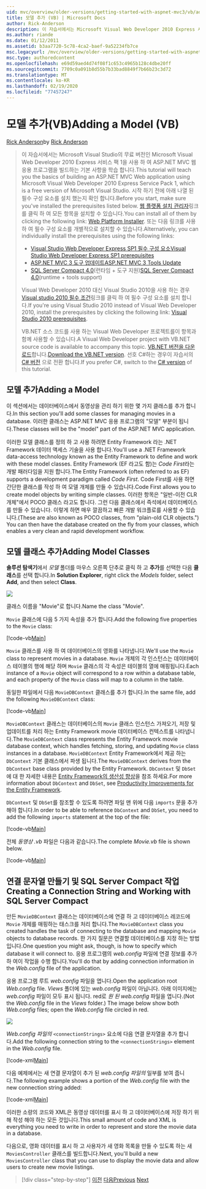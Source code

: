 ```yaml
---
uid: mvc/overview/older-versions/getting-started-with-aspnet-mvc3/vb/adding-a-model
title: 모델 추가 (VB) | Microsoft Docs
author: Rick-Anderson
description: 이 자습서에서는 Microsoft Visual Web Developer 2010 Express 서비스 팩 1 (...)을 사용 하 여 ASP.NET MVC 웹 응용 프로그램을 빌드하는 기본 사항을 학습 합니다.
ms.author: riande
ms.date: 01/12/2011
ms.assetid: b3aa7720-5c78-4ca2-baef-9a52234fb7ce
msc.legacyurl: /mvc/overview/older-versions/getting-started-with-aspnet-mvc3/vb/adding-a-model
msc.type: authoredcontent
ms.openlocfilehash: e69d59aed4d74f08f1c653c4965b128c4dbe20ff
ms.sourcegitcommit: 7709c0a091b8d55b7b33bad8849f7b66b23c3d72
ms.translationtype: MT
ms.contentlocale: ko-KR
ms.lasthandoff: 02/19/2020
ms.locfileid: "77457247"
---
```

# <a name="adding-a-model-vb"></a><span data-ttu-id="77d60-103">모델 추가(VB)</span><span class="sxs-lookup"><span data-stu-id="77d60-103">Adding a Model (VB)</span></span>

<span data-ttu-id="77d60-104">[Rick Anderson](https://twitter.com/RickAndMSFT)</span><span class="sxs-lookup"><span data-stu-id="77d60-104">by [Rick Anderson](https://twitter.com/RickAndMSFT)</span></span>

> <span data-ttu-id="77d60-105">이 자습서에서는 Microsoft Visual Studio의 무료 버전인 Microsoft Visual Web Developer 2010 Express 서비스 팩 1을 사용 하 여 ASP.NET MVC 웹 응용 프로그램을 빌드하는 기본 사항을 학습 합니다.</span><span class="sxs-lookup"><span data-stu-id="77d60-105">This tutorial will teach you the basics of building an ASP.NET MVC Web application using Microsoft Visual Web Developer 2010 Express Service Pack 1, which is a free version of Microsoft Visual Studio.</span></span> <span data-ttu-id="77d60-106">시작 하기 전에 아래 나열 된 필수 구성 요소를 설치 했는지 확인 합니다.</span><span class="sxs-lookup"><span data-stu-id="77d60-106">Before you start, make sure you've installed the prerequisites listed below.</span></span> <span data-ttu-id="77d60-107">[웹 플랫폼 설치 관리자](https://www.microsoft.com/web/gallery/install.aspx?appid=VWD2010SP1Pack)링크를 클릭 하 여 모든 항목을 설치할 수 있습니다.</span><span class="sxs-lookup"><span data-stu-id="77d60-107">You can install all of them by clicking the following link: [Web Platform Installer](https://www.microsoft.com/web/gallery/install.aspx?appid=VWD2010SP1Pack).</span></span> <span data-ttu-id="77d60-108">또는 다음 링크를 사용 하 여 필수 구성 요소를 개별적으로 설치할 수 있습니다.</span><span class="sxs-lookup"><span data-stu-id="77d60-108">Alternatively, you can individually install the prerequisites using the following links:</span></span>
> 
> - [<span data-ttu-id="77d60-109">Visual Studio Web Developer Express SP1 필수 구성 요소</span><span class="sxs-lookup"><span data-stu-id="77d60-109">Visual Studio Web Developer Express SP1 prerequisites</span></span>](https://www.microsoft.com/web/gallery/install.aspx?appid=VWD2010SP1Pack)
> - [<span data-ttu-id="77d60-110">ASP.NET MVC 3 도구 업데이트</span><span class="sxs-lookup"><span data-stu-id="77d60-110">ASP.NET MVC 3 Tools Update</span></span>](https://www.microsoft.com/web/gallery/install.aspx?appsxml=&amp;appid=MVC3)
> - <span data-ttu-id="77d60-111">[SQL Server Compact 4.0](https://www.microsoft.com/web/gallery/install.aspx?appid=SQLCE;SQLCEVSTools_4_0)(런타임 + 도구 지원)</span><span class="sxs-lookup"><span data-stu-id="77d60-111">[SQL Server Compact 4.0](https://www.microsoft.com/web/gallery/install.aspx?appid=SQLCE;SQLCEVSTools_4_0)(runtime + tools support)</span></span>
> 
> <span data-ttu-id="77d60-112">Visual Web Developer 2010 대신 Visual Studio 2010을 사용 하는 경우 [Visual studio 2010 필수 조건](https://www.microsoft.com/web/gallery/install.aspx?appsxml=&amp;appid=VS2010SP1Pack)링크를 클릭 하 여 필수 구성 요소를 설치 합니다.</span><span class="sxs-lookup"><span data-stu-id="77d60-112">If you're using Visual Studio 2010 instead of Visual Web Developer 2010, install the prerequisites by clicking the following link: [Visual Studio 2010 prerequisites](https://www.microsoft.com/web/gallery/install.aspx?appsxml=&amp;appid=VS2010SP1Pack).</span></span>
> 
> <span data-ttu-id="77d60-113">VB.NET 소스 코드를 사용 하는 Visual Web Developer 프로젝트를이 항목과 함께 사용할 수 있습니다.</span><span class="sxs-lookup"><span data-stu-id="77d60-113">A Visual Web Developer project with VB.NET source code is available to accompany this topic.</span></span> <span data-ttu-id="77d60-114">[VB.NET 버전을 다운로드](https://code.msdn.microsoft.com/Introduction-to-MVC-3-10d1b098)합니다.</span><span class="sxs-lookup"><span data-stu-id="77d60-114">[Download the VB.NET version](https://code.msdn.microsoft.com/Introduction-to-MVC-3-10d1b098).</span></span> <span data-ttu-id="77d60-115">선호 C#하는 경우이 자습서의 [ C# 버전](../cs/adding-a-model.md) 으로 전환 합니다.</span><span class="sxs-lookup"><span data-stu-id="77d60-115">If you prefer C#, switch to the [C# version](../cs/adding-a-model.md) of this tutorial.</span></span>

## <a name="adding-a-model"></a><span data-ttu-id="77d60-116">모델 추가</span><span class="sxs-lookup"><span data-stu-id="77d60-116">Adding a Model</span></span>

<span data-ttu-id="77d60-117">이 섹션에서는 데이터베이스에서 동영상을 관리 하기 위한 몇 가지 클래스를 추가 합니다.</span><span class="sxs-lookup"><span data-stu-id="77d60-117">In this section you'll add some classes for managing movies in a database.</span></span> <span data-ttu-id="77d60-118">이러한 클래스는 ASP.NET MVC 응용 프로그램의 "모델" 부분이 됩니다.</span><span class="sxs-lookup"><span data-stu-id="77d60-118">These classes will be the "model" part of the ASP.NET MVC application.</span></span>

<span data-ttu-id="77d60-119">이러한 모델 클래스를 정의 하 고 사용 하려면 Entity Framework 라는 .NET Framework 데이터 액세스 기술을 사용 합니다.</span><span class="sxs-lookup"><span data-stu-id="77d60-119">You'll use a .NET Framework data-access technology known as the Entity Framework to define and work with these model classes.</span></span> <span data-ttu-id="77d60-120">Entity Framework (EF 라고도 함)는 *Code First*라는 개발 패러다임을 지원 합니다.</span><span class="sxs-lookup"><span data-stu-id="77d60-120">The Entity Framework (often referred to as EF) supports a development paradigm called *Code First*.</span></span> <span data-ttu-id="77d60-121">Code First를 사용 하면 간단한 클래스를 작성 하 여 모델 개체를 만들 수 있습니다.</span><span class="sxs-lookup"><span data-stu-id="77d60-121">Code First allows you to create model objects by writing simple classes.</span></span> <span data-ttu-id="77d60-122">이러한 항목은 "일반-이전 CLR 개체"에서 POCO 클래스 라고도 합니다. 그런 다음 클래스에서 즉석에서 데이터베이스를 만들 수 있습니다. 이렇게 하면 매우 깔끔하고 빠른 개발 워크플로를 사용할 수 있습니다.</span><span class="sxs-lookup"><span data-stu-id="77d60-122">(These are also known as POCO classes, from "plain-old CLR objects.") You can then have the database created on the fly from your classes, which enables a very clean and rapid development workflow.</span></span>

## <a name="adding-model-classes"></a><span data-ttu-id="77d60-123">모델 클래스 추가</span><span class="sxs-lookup"><span data-stu-id="77d60-123">Adding Model Classes</span></span>

<span data-ttu-id="77d60-124">**솔루션 탐색기**에서 *모델* 폴더를 마우스 오른쪽 단추로 클릭 하 고 **추가**를 선택한 다음 **클래스**를 선택 합니다.</span><span class="sxs-lookup"><span data-stu-id="77d60-124">In **Solution Explorer**, right click the *Models* folder, select **Add**, and then select **Class**.</span></span>

![](adding-a-model/_static/image1.png)

<span data-ttu-id="77d60-125">클래스 이름을 "Movie"로 합니다.</span><span class="sxs-lookup"><span data-stu-id="77d60-125">Name the class "Movie".</span></span>

<span data-ttu-id="77d60-126">`Movie` 클래스에 다음 5 가지 속성을 추가 합니다.</span><span class="sxs-lookup"><span data-stu-id="77d60-126">Add the following five properties to the `Movie` class:</span></span>

[!code-vb[Main](adding-a-model/samples/sample1.vb)]

<span data-ttu-id="77d60-127">`Movie` 클래스를 사용 하 여 데이터베이스의 영화를 나타냅니다.</span><span class="sxs-lookup"><span data-stu-id="77d60-127">We'll use the `Movie` class to represent movies in a database.</span></span> <span data-ttu-id="77d60-128">`Movie` 개체의 각 인스턴스는 데이터베이스 테이블의 행에 해당 하며 `Movie` 클래스의 각 속성은 테이블의 열에 매핑됩니다.</span><span class="sxs-lookup"><span data-stu-id="77d60-128">Each instance of a `Movie` object will correspond to a row within a database table, and each property of the `Movie` class will map to a column in the table.</span></span>

<span data-ttu-id="77d60-129">동일한 파일에서 다음 `MovieDBContext` 클래스를 추가 합니다.</span><span class="sxs-lookup"><span data-stu-id="77d60-129">In the same file, add the following `MovieDBContext` class:</span></span>

[!code-vb[Main](adding-a-model/samples/sample2.vb)]

<span data-ttu-id="77d60-130">`MovieDBContext` 클래스는 데이터베이스의 `Movie` 클래스 인스턴스 가져오기, 저장 및 업데이트를 처리 하는 Entity Framework movie 데이터베이스 컨텍스트를 나타냅니다.</span><span class="sxs-lookup"><span data-stu-id="77d60-130">The `MovieDBContext` class represents the Entity Framework movie database context, which handles fetching, storing, and updating `Movie` class instances in a database.</span></span> <span data-ttu-id="77d60-131">`MovieDBContext` Entity Framework에서 제공 하는 `DbContext` 기본 클래스에서 파생 됩니다.</span><span class="sxs-lookup"><span data-stu-id="77d60-131">The `MovieDBContext` derives from the `DbContext` base class provided by the Entity Framework.</span></span> <span data-ttu-id="77d60-132">`DbContext` 및 `DbSet`에 대 한 자세한 내용은 [Entity Framework의 생산성 향상](https://blogs.msdn.com/b/efdesign/archive/2010/06/21/productivity-improvements-for-the-entity-framework.aspx?wa=wsignin1.0)을 참조 하세요.</span><span class="sxs-lookup"><span data-stu-id="77d60-132">For more information about `DbContext` and `DbSet`, see [Productivity Improvements for the Entity Framework](https://blogs.msdn.com/b/efdesign/archive/2010/06/21/productivity-improvements-for-the-entity-framework.aspx?wa=wsignin1.0).</span></span>

<span data-ttu-id="77d60-133">`DbContext` 및 `DbSet`를 참조할 수 있도록 하려면 파일 맨 위에 다음 `imports` 문을 추가 해야 합니다.</span><span class="sxs-lookup"><span data-stu-id="77d60-133">In order to be able to reference `DbContext` and `DbSet`, you need to add the following `imports` statement at the top of the file:</span></span>

[!code-vb[Main](adding-a-model/samples/sample3.vb)]

<span data-ttu-id="77d60-134">전체 *동영상 .vb* 파일은 다음과 같습니다.</span><span class="sxs-lookup"><span data-stu-id="77d60-134">The complete *Movie.vb* file is shown below.</span></span>

[!code-vb[Main](adding-a-model/samples/sample4.vb)]

## <a name="creating-a-connection-string-and-working-with-sql-server-compact"></a><span data-ttu-id="77d60-135">연결 문자열 만들기 및 SQL Server Compact 작업</span><span class="sxs-lookup"><span data-stu-id="77d60-135">Creating a Connection String and Working with SQL Server Compact</span></span>

<span data-ttu-id="77d60-136">만든 `MovieDBContext` 클래스는 데이터베이스에 연결 하 고 데이터베이스 레코드에 `Movie` 개체를 매핑하는 태스크를 처리 합니다.</span><span class="sxs-lookup"><span data-stu-id="77d60-136">The `MovieDBContext` class you created handles the task of connecting to the database and mapping `Movie` objects to database records.</span></span> <span data-ttu-id="77d60-137">한 가지 질문은 연결할 데이터베이스를 지정 하는 방법입니다.</span><span class="sxs-lookup"><span data-stu-id="77d60-137">One question you might ask, though, is how to specify which database it will connect to.</span></span> <span data-ttu-id="77d60-138">응용 프로그램의 *web.config* 파일에 연결 정보를 추가 하 여이 작업을 수행 합니다.</span><span class="sxs-lookup"><span data-stu-id="77d60-138">You'll do that by adding connection information in the *Web.config* file of the application.</span></span>

<span data-ttu-id="77d60-139">응용 프로그램 루트 *web.config* 파일을 엽니다.</span><span class="sxs-lookup"><span data-stu-id="77d60-139">Open the application root *Web.config* file.</span></span> <span data-ttu-id="77d60-140">*Views* 폴더에 있는 *web.config* 파일이 아닙니다. 아래 이미지에는 *web.config* 파일이 모두 표시 됩니다. red로 *원 된 web.config* 파일을 엽니다.</span><span class="sxs-lookup"><span data-stu-id="77d60-140">(Not the *Web.config* file in the *Views* folder.) The image below show both *Web.config* files; open the *Web.config* file circled in red.</span></span>

![](adding-a-model/_static/image2.png)

<span data-ttu-id="77d60-141">*Web.config 파일의* `<connectionStrings>` 요소에 다음 연결 문자열을 추가 합니다.</span><span class="sxs-lookup"><span data-stu-id="77d60-141">Add the following connection string to the `<connectionStrings>` element in the *Web.config* file.</span></span>

[!code-xml[Main](adding-a-model/samples/sample5.xml)]

<span data-ttu-id="77d60-142">다음 예제에서는 새 연결 문자열이 추가 된 *web.config 파일의* 일부를 보여 줍니다.</span><span class="sxs-lookup"><span data-stu-id="77d60-142">The following example shows a portion of the *Web.config* file with the new connection string added:</span></span>

[!code-xml[Main](adding-a-model/samples/sample6.xml)]

<span data-ttu-id="77d60-143">이러한 소량의 코드와 XML은 동영상 데이터를 표시 하 고 데이터베이스에 저장 하기 위해 작성 해야 하는 모든 것입니다.</span><span class="sxs-lookup"><span data-stu-id="77d60-143">This small amount of code and XML is everything you need to write in order to represent and store the movie data in a database.</span></span>

<span data-ttu-id="77d60-144">다음으로, 영화 데이터를 표시 하 고 사용자가 새 영화 목록을 만들 수 있도록 하는 새 `MoviesController` 클래스를 빌드합니다.</span><span class="sxs-lookup"><span data-stu-id="77d60-144">Next, you'll build a new `MoviesController` class that you can use to display the movie data and allow users to create new movie listings.</span></span>

> [!div class="step-by-step"]
> <span data-ttu-id="77d60-145">[이전](adding-a-view.md)
> [다음](accessing-your-models-data-from-a-controller.md)</span><span class="sxs-lookup"><span data-stu-id="77d60-145">[Previous](adding-a-view.md)
[Next](accessing-your-models-data-from-a-controller.md)</span></span>
